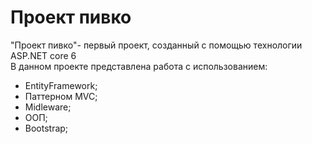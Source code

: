 # Проект пивко
"Проект пивко"- первый проект, созданный с помощью технологии ASP.NET core 6 <br>
В данном проекте представлена работа с использованием:
- EntityFramework;
- Паттерном MVC;
- Midleware;
- ООП;
- Bootstrap;
